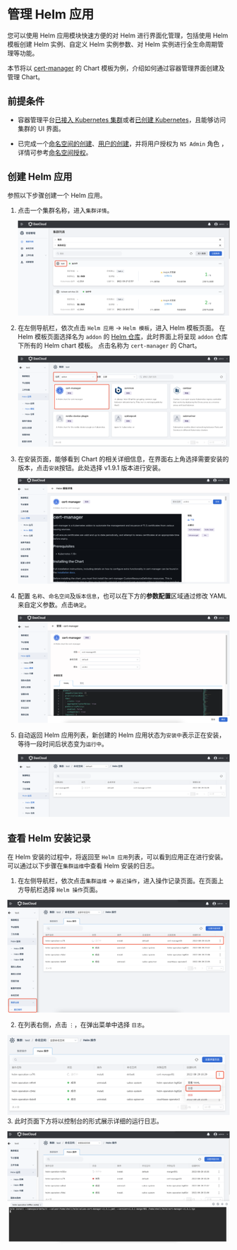 # 管理 Helm 应用

您可以使用 Helm 应用模块快速方便的对 Helm 进行界面化管理，包括使用 Helm 模板创建 Helm 实例、自定义 Helm 实例参数、对 Helm 实例进行全生命周期管理等功能。

本节将以 [cert-manager](https://cert-manager.io/docs/) 的 Chart 模板为例，介绍如何通过容器管理界面创建及管理 Chart。

## 前提条件

- 容器管理平台[已接入 Kubernetes 集群](../Clusters/JoinACluster.md)或者[已创建 Kubernetes](../Clusters/CreateCluster.md)，且能够访问集群的 UI 界面。

- 已完成一个[命名空间的创建](../Namespaces/createns.md)、[用户的创建](../../../ghippo/04UserGuide/01UserandAccess/User.md)，并将用户授权为 `NS Admin` 角色 ，详情可参考[命名空间授权](../Namespaces/createns.md)。

## 创建 Helm 应用

参照以下步骤创建一个 Helm 应用。

1. 点击一个集群名称，进入`集群详情`。

   ![helm](../../images/crd01.png)
2. 在左侧导航栏，依次点击 `Helm 应用` -> `Helm 模板`，进入 Helm 模板页面。
   在 Helm 模板页面选择名为 `addon` 的 [Helm 仓库](#)，此时界面上将呈现 `addon` 仓库下所有的 Helm chart 模板。
   点击名称为 `cert-manager` 的 Chart。

   ![helm](../../images/helm01.png)

3. 在安装页面，能够看到 Chart 的相关详细信息，在界面右上角选择需要安装的版本，点击`安装`按钮。此处选择 v1.9.1 版本进行安装。

   ![helm](../../images/helm02.png)
4. 配置 `名称`、`命名空间`及`版本信息`，也可以在下方的**参数配置**区域通过修改 YAML 来自定义参数。点击`确定`。

   ![helm](../../images/helm03.png)
5. 自动返回 Helm 应用列表，新创建的 Helm 应用状态为`安装中`表示正在安装，等待一段时间后状态变为`运行中`。

   ![helm](../../images/helm04.png)

## 查看 Helm 安装记录

在 Helm 安装的过程中，将返回至 `Helm 应用`列表，可以看到应用正在进行安装。可以通过以下步骤在`集群运维`中查看 Helm 安装的日志。

1. 在左侧导航栏，依次点击`集群运维` -> `最近操作`，进入操作记录页面。在页面上方导航栏选择 `Helm 操作`页面。

  ![helm](../../images/helm05.png)

2. 在列表右侧，点击 `⋮`，在弹出菜单中选择 `日志`。

  ![helm](../../images/helm06.png)
3. 此时页面下方将以控制台的形式展示详细的运行日志。

  ![helm](../../images/helm07.png)
